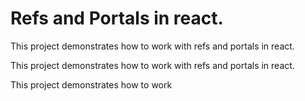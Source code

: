 # Refs and Portals in react.

This project demonstrates how to work with refs and portals in react.

This project demonstrates how to work with refs and portals in react.

This project demonstrates how to work 